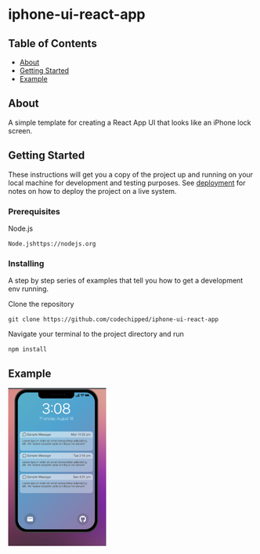 # iphone-ui-react-app

## Table of Contents

- [About](#about)
- [Getting Started](#getting_started)
- [Example](#example)
<!-- - [Contributing](../CONTRIBUTING.md) -->

## About <a name = "about"></a>

A simple template for creating a React App UI that looks like an iPhone lock screen.

## Getting Started <a name = "getting_started"></a>

These instructions will get you a copy of the project up and running on your local machine for development and testing purposes. See [deployment](#deployment) for notes on how to deploy the project on a live system.

### Prerequisites

Node.js

```
Node.jshttps://nodejs.org
```

### Installing

A step by step series of examples that tell you how to get a development env running.

Clone the repository

```
git clone https://github.com/codechipped/iphone-ui-react-app
```

Navigate your terminal to the project directory and run

```
npm install
```

## Example <a name = "example"></a>

<img src="screenshot.png" width="200" alt="example">
